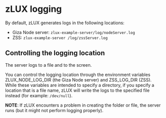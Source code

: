 # zLUX logging

By default, zLUX generates logs in the following locations:

- Giza Node server: `zlux-example-server/log/nodeServer.log`
- ZSS: `zlux-example-server /log/zssServer.log`
 

## Controlling the logging location

The server logs to a file and to the screen.

You can control the logging location through the environment variables ZLUX_NODE_LOG_DIR (the Giza Node server) and ZSS_LOG_DIR (ZSS). While these variables are intended to specify a directory, if you specify a location that is a file name, zLUX will write the logs to the specified file instead (for example: `/dev/null`). 


**NOTE**: If zLUX encounters a problem in creating the folder or file, the server runs (but it might not perform logging properly).
